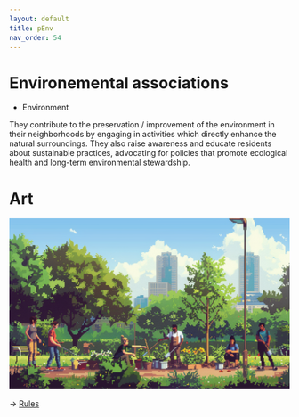 ```yaml
---
layout: default
title: pEnv
nav_order: 54
---
```


# Environemental associations


* Environment

They contribute to the preservation / improvement of the environment in their neighborhoods by engaging in activities  which directly enhance the natural surroundings. They also raise awareness and educate residents about sustainable practices, advocating for policies that promote ecological health and long-term environmental stewardship.

# Art

![](art/pEnv.png)


-> [Rules](rules.md)
